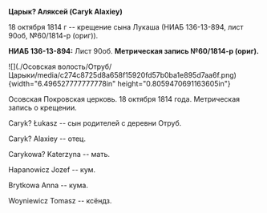 **Царык? Аляксей (Caryk Alaxiey)**

18 октября 1814 г -- крещение сына Лукаша (НИАБ 136-13-894, лист 90об,
№60/1814-р (ориг)).

**НИАБ 136-13-894:** Лист 90об. **Метрическая запись №60/1814-р
(ориг).**

![](./Осовская волость/Отруб/Царыки/media/c274c8725d8a658f15920fd57b0ba1e895d7aa6f.png){width="6.496527777777778in"
height="0.8059470691163605in"}

Осовская Покровская церковь. 18 октября 1814 года. Метрическая запись о
крещении.

Caryk? Łukasz -- сын родителей с деревни Отруб.

Caryk? Alaxiey -- отец.

Carykowa? Katerzyna -- мать.

Hapanowicz Jozef -- кум.

Brytkowa Anna -- кума.

Woyniewicz Tomasz -- ксёндз.
